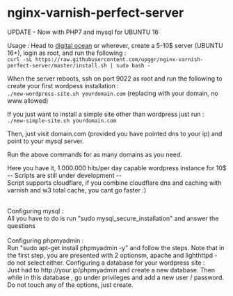 # nginx-varnish-perfect-server
UPDATE - Now with PHP7 and mysql for UBUNTU 16


Usage :
Head to [digital ocean](https://m.do.co/c/6e83df0e17c6) or wherever, create a 5-10$ server (UBUNTU 16+), login as root, and run the following :
<br>
`curl -sL https://raw.githubusercontent.com/upggr/nginx-varnish-perfect-server/master/install.sh | sudo bash -`

When the server reboots, ssh on port 9022 as root and run the following to create your first wordpess installation :<br>
`./new-wordpress-site.sh yourdomain.com` (replacing with your domain, no www allowed)

If you just want to install a simple site other than wordpress just run :<br> `./new-simple-site.sh yourdomain.com`

Then, just visit domain.com (provided you have pointed dns to your ip) and point to your mysql server.

Run the above commands for as many domains as you need. <br>

Here you have it, 1.000.000 hits/per day capable wordpress instance for 10$
<br>
-- Scripts are still under development --<br>
Script supports cloudflare, if you combine cloudflare dns and caching with varnish and w3 total cache, you cant go faster :)

<br>
Configuring mysql : <br>
All you have to do is run "sudo mysql_secure_installation" and answer the questions
<br>
<br>
Configuring phpmyadmin : <br>
Run "sudo apt-get install phpmyadmin -y" and follow the steps. Note that in the first step, you are presented with 2 optionsm, apache and lighthttpd - do not select either.
Configuring a database for your wordpress site : <br>
Just had to http://your.ip/phpmyadmin and create a new database. Then while in this database , go under privileges and add a new user / password. Do not touch any of the options, just create.
<br>
<br>
